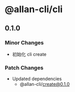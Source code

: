 # @allan-cli/cli

## 0.1.0

### Minor Changes

- 初始化 cli create

### Patch Changes

- Updated dependencies
  - @allan-cli/create@0.1.0
